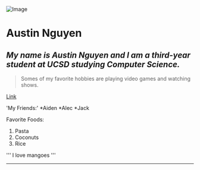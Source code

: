 ![Image](https://i.natgeofe.com/k/75ac774d-e6c7-44fa-b787-d0e20742f797/giant-panda-eating_3x2.jpg)
# **Austin Nguyen**
## *My name is Austin Nguyen and I am a third-year student at UCSD studying Computer Science.*
> Somes of my favorite hobbies are playing video games and watching shows.

[Link](https://www.chess.com/home)

'My Friends:'
*Aiden
*Alec
*Jack

Favorite Foods:
1. Pasta
2. Coconuts
3. Rice

'''
I
love 
mangoes
'''

___

